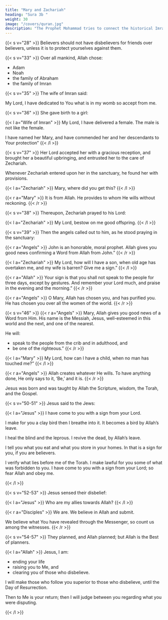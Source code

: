 ```yaml
---
title: "Mary and Zachariah"
heading: "Sura 3b "
weight: 30
image: "/covers/quran.jpg"
description: "The Prophet Mohammad tries to connect the historical Imran family to his Islam."
---
```



{{< s v="28" >}} Believers should not have disbelievers for friends over believers, unless it is to protect yourselves against them.

<!-- {{< s v="29" >}} Say, “Whether you conceal what is in your hearts, or disclose it, Allah knows it.” He knows everything in the heavens and the earth. Allah is Powerful over everything.

{{< s v="30" >}} On the Day when every soul finds all the good it has done presented. And as for the
evil it has done, it will wish there were a great distance between them. Allah cautions you of
Himself. Allah is Kind towards the servants.  -->


<!-- {{< s v="31" >}} Say:
- “If you love Allah, then follow me. Allah will love you and will forgive you your sins.” 
-  “{{< s v="32" >}} Obey Allah and the Messenger.” 

But if they turn away then Allah does not love the faithless. -->


{{< s v="33" >}} Over all mankind, Allah chose:
- Adam
- Noah
- the family of Abraham
- the family of Imran

<!-- {{< s v="34" >}} Offspring one of the other. Allah is Hearer and Knower. -->

{{< s v="35" >}} The wife of Imran said:

My Lord, I have dedicated to You what is in my womb so accept from me. 

{{< s v="36" >}} She gave birth to a girl:

{{< l a="Wife of Imran" >}}
My Lord, I have delivered a female. The male is not like the female. 

I have named her Mary, and have commended her and her descendants to Your protection”
{{< /l >}}



{{< s v="37" >}} Her Lord accepted her with a gracious reception, and brought her a beautiful upbringing, and entrusted her to the care of Zechariah.

Whenever Zechariah entered upon her in the sanctuary, he found her with provisions.

{{< l a="Zechariah" >}}
Mary, where did you get this?
{{< /l >}}

{{< r a="Mary" >}}
It is from Allah. He provides to whom He wills without reckoning.
{{< /r >}}



{{< s v="38" >}} Thereupon, Zechariah prayed to his Lord:

{{< l a="Zechariah" >}}
My Lord, bestow on me good offspring.
{{< /l >}}


{{< s v="39" >}} Then the angels called out to him, as he stood praying in the sanctuary: 

{{< r a="Angels" >}}
John is an honorable, moral prophet.  Allah gives you good news confirming a Word from Allah from John.”
{{< /r >}}

{{< l a="Zechariah" >}}
My Lord, how will I have a son, when old age has overtaken me, and my wife is barren? Give me a sign.” 
{{< /l >}}

{{< r a="Allah" >}}
Your sign is that you shall not speak to the people for three days, except by gestures. And remember your Lord much, and praise in the evening and the morning.”
{{< /r >}}

{{< r a="Angels" >}}
O Mary, Allah has chosen you, and has purified you. He has chosen you over all the women of the world.
{{< /r >}}

<!-- 44. These are accounts from the Unseen, which We reveal to you. You were not with them when they cast their lots as to which of them would take charge of Mary; nor were you with them as they quarreled. -->

{{< s v="46" >}}
{{< r a="Angels" >}}
Mary, Allah gives you good news of a Word from Him. His name is the Messiah, Jesus, well-esteemed in this world and the next, and one of the nearest.

He will:
- speak to the people from the crib and in adulthood, and
- be one of the righteous.”
{{< /r >}}

{{< l a="Mary" >}}
My Lord, how can I have a child, when no man has touched me?” 
{{< /l >}}

{{< r a="Angels" >}}
Allah creates whatever He wills. To have anything done, He only says to it, ‘Be,’ and it is.
{{< /r >}}


Jesus was born and was taught by Allah the Scripture, wisdom, the Torah, and the Gospel.

{{< s v="50-51" >}} Jesus said to the Jews: 

{{< l a="Jesus" >}}
I have come to you with a sign from your Lord. 

I make for you a clay bird then I breathe into it. It becomes a bird by Allah’s leave.

I heal the blind and the leprous. I revive the dead, by Allah’s leave.

I tell you what you eat and what you store in your homes. In that is a sign for you, if you are believers.

I verify what lies before me of the Torah. I make lawful for you some of what was forbidden to you. I have come to you with a sign from your Lord; so fear Allah and obey me.
<!-- 51. “Allah is my Lord and your Lord, so worship Him. That is a straight path.” -->
{{< /l >}}


{{< s v="52-53" >}} Jesus sensed their disbelief:

{{< l a="Jesus" >}}
Who are my allies towards Allah?
{{< /l >}}

{{< r a="Disciples" >}}
We are. We believe in Allah and submit.

We believe what You have revealed through the Messenger, so count us among the witnesses.
{{< /r >}}

{{< s v="54-57" >}} They planned, and Allah planned; but Allah is the Best of planners.

{{< l a="Allah" >}}
Jesus, I am:
- ending your life
- raising you to Me, and
- clearing you of those who disbelieve. 

I will make those who follow you superior to those who disbelieve, until the Day of Resurrection.

Then to Me is your return; then I will judge between you regarding what you were disputing.

<!-- As for those who disbelieve, I will punish them with a severe punishment, in this world
and the next, and they will have no helpers.  -->

<!-- 57. And as for those who believe and do good works, He will give them their rewards in full.
Allah does not love the unjust.” -->
{{< /l >}}


<!-- 58. This is what We recite to you of the Verses and the Wise Reminder. -->
